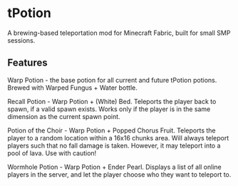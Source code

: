 # tPotion
A brewing-based teleportation mod for Minecraft Fabric, built for small SMP sessions.

## Features

Warp Potion - the base potion for all current and future tPotion potions. Brewed with Warped Fungus + Water bottle.

Recall Potion - Warp Potion + (White) Bed. Teleports the player back to spawn, if a valid spawn exists. Works only if the player is in the same dimension as the current spawn point.

Potion of the Choir - Warp Potion + Popped Chorus Fruit. Teleports the player to a random location within a 16x16 chunks area.
Will always teleport players such that no fall damage is taken. However, it may teleport into a pool of lava. Use with caution!

Wormhole Potion - Warp Potion + Ender Pearl. Displays a list of all online players in the server, and let the player choose who they want to teleport to. 
